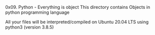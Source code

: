 0x09. Python - Everything is object
This directory contains Objects in python programming language

All your files will be interpreted/compiled on Ubuntu 20.04 LTS using python3 (version 3.8.5)
